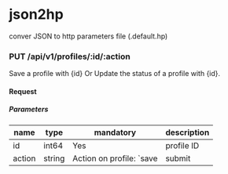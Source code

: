 # json2hp
conver JSON to http parameters file (.default.hp)

### PUT /api/v1/profiles/:id/:action

Save a profile with {id} Or
Update the status of a profile with {id}.

#### Request

##### Parameters

| name | type | mandatory | description |
|------|------|-----------|-------------|
| id   | int64 | Yes | profile ID |
| action | string | Action on profile: `save|submit|send-back|send-for-approval|approve|reject` |

